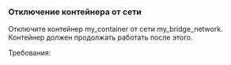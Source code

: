
### Отключение контейнера от сети

Отключите контейнер my_container от сети my_bridge_network. Контейнер должен продолжать работать после этого.

Требования:

